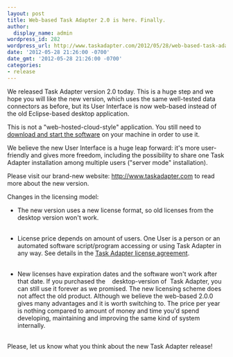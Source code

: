 ```yaml
---
layout: post
title: Web-based Task Adapter 2.0 is here. Finally.
author:
  display_name: admin
wordpress_id: 282
wordpress_url: http://www.taskadapter.com/2012/05/28/web-based-task-adapter-2-0-0-is-here-finally/
date: '2012-05-28 21:26:00 -0700'
date_gmt: '2012-05-28 21:26:00 -0700'
categories:
- release
---
```

<p>We released Task Adapter version 2.0 today. This is a huge step and we hope you will like the new version, which&nbsp;uses the same well-tested data connectors as before, but its User Interface is now web-based instead of the old Eclipse-based desktop application.</p></p>
<p>This is not a "web-hosted-cloud-style" application. You still need to <a href="http://www.taskadapter.com/user-guide/installation/">download and start the software</a> on your machine in order to use it.</p></p>
<p>We believe the new User Interface is a huge leap forward: it's more user-friendly and gives more freedom, including the possibility to&nbsp;share one Task Adapter installation among multiple users ("server mode" installation).</p></p>
<p>Please visit our brand-new website:&nbsp;<a href="http://www.taskadapter.com/">http://www.taskadapter.com</a>&nbsp;to read more about the new version.</p></p>
<p>Changes in the licensing model:</p></p>
<ul>
<li>The new version uses a new license format, so old licenses from the desktop version won't work.&nbsp;</li><br />
</ul></p>
<ul>
<li>License price&nbsp;depends on amount of users.&nbsp;One User is a person or an automated software script/program accessing or using Task Adapter in any way. See details in the <a href="http://www.taskadapter.com/license-agreement">Task Adapter license agreement</a>.</li><br />
</ul></p>
<ul>
<li>New licenses have expiration dates and the software won't work after that date. If you purchased the &nbsp; &nbsp;desktop-version of&nbsp; Task Adapter, you can still use it&nbsp;forever as we promised. The new licensing scheme does not affect the old product. Although we believe the web-based 2.0.0 gives many advantages and it is worth switching to. The price per year is nothing compared to amount of money and time you'd spend developing, maintaining and improving the same kind of system internally.</li><br />
</ul></p>
<div>Please, let us know what you think about the new Task Adapter release!</div></p>
